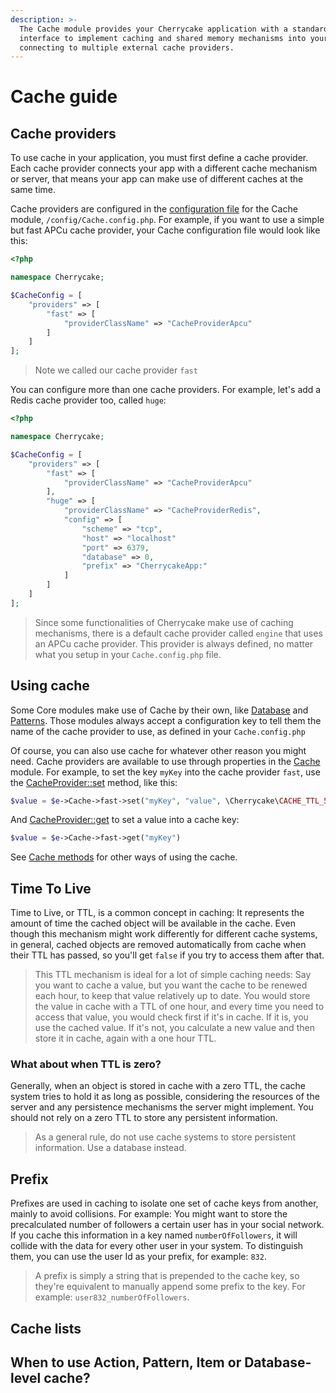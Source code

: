 ```yaml
---
description: >-
  The Cache module provides your Cherrycake application with a standardized
  interface to implement caching and shared memory mechanisms into your App by
  connecting to multiple external cache providers.
---
```


# Cache guide

## Cache providers

To use cache in your application, you must first define a cache provider. Each cache provider connects your app with a different cache mechanism or server, that means your app can make use of different caches at the same time.

Cache providers are configured in the [configuration file](modules-guide.md#modules-configuration-file) for the Cache module, `/config/Cache.config.php`. For example, if you want to use a simple but fast APCu cache provider, your Cache configuration file would look like this:

```php
<?php

namespace Cherrycake;

$CacheConfig = [
    "providers" => [
        "fast" => [
            "providerClassName" => "CacheProviderApcu"
        ]
    ]
];
```

> Note we called our cache provider `fast`

You can configure more than one cache providers. For example, let's add a Redis cache provider too, called `huge`:

```php
<?php

namespace Cherrycake;

$CacheConfig = [
    "providers" => [
        "fast" => [
            "providerClassName" => "CacheProviderApcu"
        ],
        "huge" => [
            "providerClassName" => "CacheProviderRedis",
            "config" => [
                "scheme" => "tcp",
                "host" => "localhost"
                "port" => 6379,
                "database" => 0,
                "prefix" => "CherrycakeApp:"
            ]
        ]
    ]
];
```

> Since some functionalities of Cherrycake make use of caching mechanisms, there is a default cache provider called `engine` that uses an APCu cache provider. This provider is always defined, no matter what you setup in your `Cache.config.php` file.

## Using cache

Some Core modules make use of Cache by their own, like [Database](../reference/core-modules/database.md) and [Patterns](../reference/core-modules/patterns/). Those modules always accept a configuration key to tell them the name of the cache provider to use, as defined in your `Cache.config.php`

Of course, you can also use cache for whatever other reason you might need. Cache providers are available to use through properties in the [Cache](../reference/core-modules/cache/) module. For example, to set the key `myKey` into the cache provider `fast`, use the [CacheProvider::set](../reference/core-classes/cacheprovider/cacheprovider-methods.md#set-key-value-ttl) method, like this:

```php
$value = $e->Cache->fast->set("myKey", "value", \Cherrycake\CACHE_TTL_5_MINUTES);
```

And [CacheProvider::get](../reference/core-classes/cacheprovider/cacheprovider-methods.md#get-key) to set a value into a cache key:

```php
$value = $e->Cache->fast->get("myKey")
```

See [Cache methods](../reference/core-modules/cache/cache-methods.md) for other ways of using the cache.

## Time To Live

Time to Live, or TTL, is a common concept in caching: It represents the amount of time the cached object will be available in the cache. Even though this mechanism might work differently for different cache systems, in general, cached objects are removed automatically from cache when their TTL has passed, so you'll get `false` if you try to access them after that.

> This TTL mechanism is ideal for a lot of simple caching needs: Say you want to cache a value, but you want the cache to be renewed each hour, to keep that value relatively up to date. You would store the value in cache with a TTL of one hour, and every time you need to access that value, you would check first if it's in cache. If it is, you use the cached value. If it's not, you calculate a new value and then store it in cache, again with a one hour TTL.

### What about when TTL is zero?

Generally, when an object is stored in cache with a zero TTL, the cache system tries to hold it as long as possible, considering the resources of the server and any persistence mechanisms the server might implement. You should not rely on a zero TTL to store any persistent information.

> As a general rule, do not use cache systems to store persistent information. Use a database instead.

## Prefix

Prefixes are used in caching to isolate one set of cache keys from another, mainly to avoid collisions. For example: You might want to store the precalculated number of followers a certain user has in your social network. If you cache this information in a key named `numberOfFollowers`, it will collide with the data for every other user in your system. To distinguish them, you can use the user Id as your prefix, for example: `832`.

> A prefix is simply a string that is prepended to the cache key, so they're equivalent to manually append some prefix to the key. For example: `user832_numberOfFollowers`.

## Cache lists

## When to use Action, Pattern, Item or Database-level cache?



